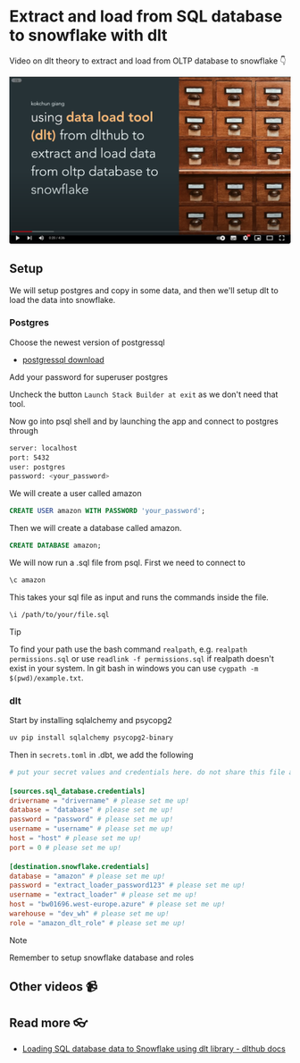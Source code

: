 # Extract and load from SQL database to snowflake with dlt

Video on dlt theory to extract and load from OLTP database to snowflake :point_down:

[![dlt to extract and load from oltp to snowflake](https://github.com/kokchun/assets/blob/main/data_warehouse/dlt_intro_video.png?raw=true)](https://youtu.be/gfzlxJHfFtA)

## Setup

We will setup postgres and copy in some data, and then we'll setup dlt to load the data into snowflake.

### Postgres

Choose the newest version of postgressql

- [postgressql download](https://www.enterprisedb.com/downloads/postgres-postgresql-downloads)

Add your password for superuser postgres

Uncheck the button `Launch Stack Builder at exit` as we don't need that tool.

Now go into psql shell and by launching the app and connect to postgres through

```bash
server: localhost
port: 5432
user: postgres
password: <your_password>
```

We will create a user called amazon

```sql
CREATE USER amazon WITH PASSWORD 'your_password';
```

Then we will create a database called amazon.

```sql
CREATE DATABASE amazon;
```

We will now run a .sql file from psql. First we need to connect to

```bash
\c amazon
```

This takes your sql file as input and runs the commands inside the file.

```bash
\i /path/to/your/file.sql
```

> [!TIP]
> To find your path use the bash command `realpath`, e.g. `realpath permissions.sql` or use `readlink -f permissions.sql` if realpath doesn't exist in your system. In git bash in windows you can use `cygpath -m $(pwd)/example.txt`.

### dlt

Start by installing sqlalchemy and psycopg2

```bash
uv pip install sqlalchemy psycopg2-binary
```

Then in `secrets.toml` in .dbt, we add the following

```toml
# put your secret values and credentials here. do not share this file and do not push it to github

[sources.sql_database.credentials]
drivername = "drivername" # please set me up!
database = "database" # please set me up!
password = "password" # please set me up!
username = "username" # please set me up!
host = "host" # please set me up!
port = 0 # please set me up!

[destination.snowflake.credentials]
database = "amazon" # please set me up!
password = "extract_loader_password123" # please set me up!
username = "extract_loader" # please set me up!
host = "bw01696.west-europe.azure" # please set me up!
warehouse = "dev_wh" # please set me up!
role = "amazon_dlt_role" # please set me up!
```

> [!NOTE]
> Remember to setup snowflake database and roles



## Other videos :video_camera:




## Read more :eyeglasses:

- [Loading SQL database data to Snowflake using dlt library - dlthub docs](https://dlthub.com/docs/pipelines/sql_database/load-data-with-python-from-sql_database-to-snowflake)